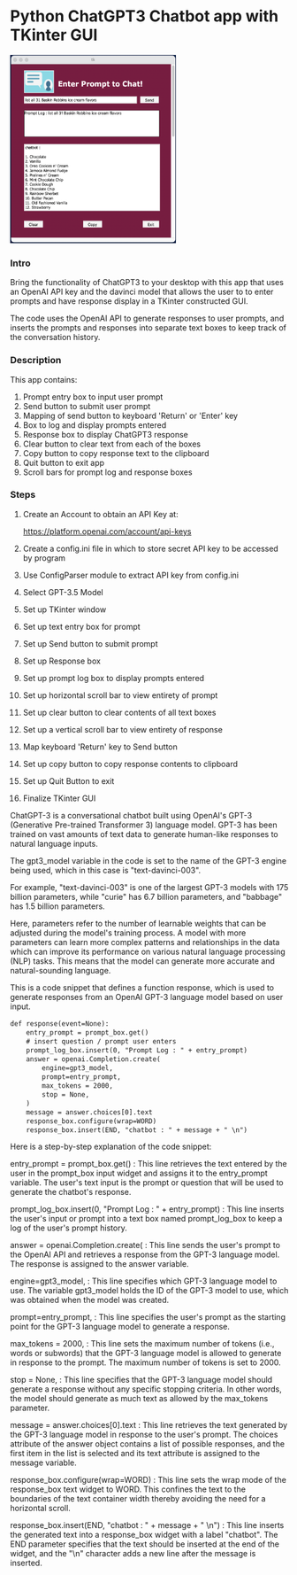 # Python ChatGPT3 Chatbot app with TKinter GUI 

<img src="images/chat_ice_cream.png" alt="Screenshot of Chatbot GUI]" width="300" height="340">

### Intro
Bring the functionality of ChatGPT3 to your desktop with this app that uses an OpenAI API key and the davinci model that allows the user to to enter prompts and have response display in a TKinter constructed GUI.

The code uses the OpenAI API to generate responses to user prompts, and inserts the prompts and responses into separate text boxes to keep track of the conversation history.

### Description
This app contains:
1. Prompt entry box to input user prompt
2. Send button to submit user prompt
3. Mapping of send button to keyboard 'Return' or 'Enter' key
4. Box to log and display prompts entered
5. Response box to display ChatGPT3 response
6. Clear button to clear text from each of the boxes
7. Copy button to copy response text to the clipboard
8. Quit button to exit app
9. Scroll bars for prompt log and response boxes


### Steps
1. Create an Account to obtain an API Key at:

   https://platform.openai.com/account/api-keys
2. Create a config.ini file in which to store secret API key to be accessed by program 
3. Use ConfigParser module to extract API key from config.ini
4. Select GPT-3.5 Model
5. Set up TKinter window
6. Set up text entry box for prompt
7. Set up Send button to submit prompt
8. Set up Response box
9. Set up prompt log box to display prompts entered
10. Set up horizontal scroll bar to view entirety of prompt
11. Set up clear button to clear contents of all text boxes
12. Set up a vertical scroll bar to view entirety of response
13. Map keyboard 'Return' key to Send button
14. Set up copy button to copy response contents to clipboard
15. Set up Quit Button to exit 
16. Finalize TKinter GUI



ChatGPT-3 is a conversational chatbot built using OpenAI's GPT-3 (Generative Pre-trained Transformer 3) language model. GPT-3 has been trained on vast amounts of text data to generate human-like responses to natural language inputs. 

The gpt3_model variable in the code is set to the name of the GPT-3 engine being used, which in this case is "text-davinci-003".

For example, "text-davinci-003" is one of the largest GPT-3 models with 175 billion parameters, while "curie" has 6.7 billion parameters, and "babbage" has 1.5 billion parameters.

Here, parameters refer to the number of learnable weights that can be adjusted during the model's training process. A model with more parameters can learn more complex patterns and relationships in the data which can improve its performance on various natural language processing (NLP) tasks. This means that the model can generate more accurate and natural-sounding language.

This is a code snippet that defines a function response, which is used to generate responses from an OpenAI GPT-3 language model based on user input. 

```
def response(event=None):
    entry_prompt = prompt_box.get()
    # insert question / prompt user enters
    prompt_log_box.insert(0, "Prompt Log : " + entry_prompt)
    answer = openai.Completion.create(
        engine=gpt3_model,
        prompt=entry_prompt,
        max_tokens = 2000,
        stop = None,
    )
    message = answer.choices[0].text
    response_box.configure(wrap=WORD)
    response_box.insert(END, "chatbot : " + message + " \n")

```

Here is a step-by-step explanation of the code snippet:

entry_prompt = prompt_box.get() : This line retrieves the text entered by the user in the prompt_box input widget and assigns it to the entry_prompt variable. The user's text input is the prompt or question that will be used to generate the chatbot's response.

prompt_log_box.insert(0, "Prompt Log : " + entry_prompt) : This line inserts the user's input or prompt into a text box named prompt_log_box to keep a log of the user's prompt history.

answer = openai.Completion.create( : This line sends the user's prompt to the OpenAI API and retrieves a response from the GPT-3 language model. The response is assigned to the answer variable.

engine=gpt3_model, : This line specifies which GPT-3 language model to use. The variable gpt3_model holds the ID of the GPT-3 model to use, which was obtained when the model was created.

prompt=entry_prompt, : This line specifies the user's prompt as the starting point for the GPT-3 language model to generate a response.

max_tokens = 2000, : This line sets the maximum number of tokens (i.e., words or subwords) that the GPT-3 language model is allowed to generate in response to the prompt. The maximum number of tokens is set to 2000.

stop = None, : This line specifies that the GPT-3 language model should generate a response without any specific stopping criteria. In other words, the model should generate as much text as allowed by the max_tokens parameter.

message = answer.choices[0].text : This line retrieves the text generated by the GPT-3 language model in response to the user's prompt. The choices attribute of the answer object contains a list of possible responses, and the first item in the list is selected and its text attribute is assigned to the message variable.

response_box.configure(wrap=WORD) : This line sets the wrap mode of the response_box text widget to WORD. This confines the text to the boundaries of the text container width thereby avoiding the  need for a horizontal scroll.

response_box.insert(END, "chatbot : " + message + " \n") : This line inserts the generated text into a response_box widget with a label "chatbot". The END parameter specifies that the text should be inserted at the end of the widget, and the "\n" character adds a new line after the message is inserted.



